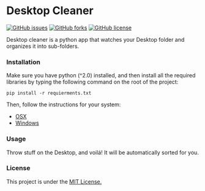 # Desktop Cleaner

[![GitHub issues](https://img.shields.io/github/issues/KalleHallden/desktop_cleaner?style=for-the-badge)](https://github.com/KalleHallden/desktop_cleaner/issues)
[![GitHub forks](https://img.shields.io/github/forks/KalleHallden/desktop_cleaner?style=for-the-badge)](https://github.com/KalleHallden/desktop_cleaner/network)
[![GitHub license](https://img.shields.io/github/license/KalleHallden/desktop_cleaner?style=for-the-badge)](https://github.com/KalleHallden/desktop_cleaner/blob/master/LICENSE)

Desktop cleaner is a python app that watches your Desktop folder and organizes it into sub-folders.

### Installation

Make sure you have python (^2.0) installed, and then install all the required libraries by typing the following command on the root of the project:

```
pip install -r requierments.txt
```

Then, follow the instructions for your system:

- [OSX](./guides/linux-osx.md)
- [Windows](./guides/windows.md)

### Usage

Throw stuff on the Desktop, and voilá! It will be automatically sorted for you.

### License

This project is under the [MIT License.](./LICENSE)
